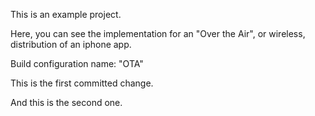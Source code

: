 This is an example project.

Here, you can see the implementation for an "Over the Air", or wireless, distribution of an iphone app.

Build configuration name: "OTA"

This is the first committed change.

And this is the second one.

